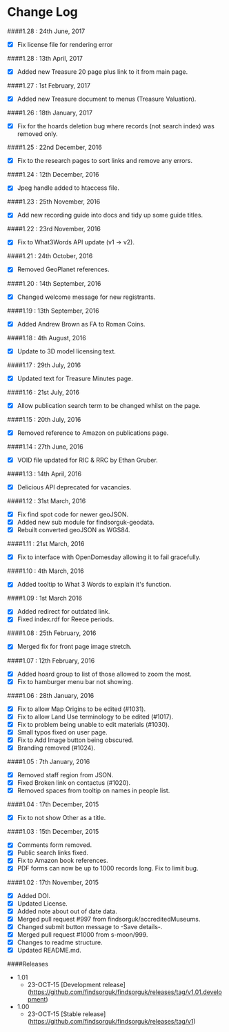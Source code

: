 # Change Log
####1.28 : 24th June, 2017
- [x] Fix license file for rendering error

####1.28 : 13th April, 2017
- [x] Added new Treasure 20 page plus link to it from main page.

####1.27 : 1st February, 2017
- [x] Added new Treasure document to menus (Treasure Valuation).

####1.26 : 18th January, 2017
- [x] Fix for the hoards deletion bug where records (not search index) was removed only.

####1.25 : 22nd December, 2016
- [x] Fix to the research pages to sort links and remove any errors.

####1.24 : 12th December, 2016
- [x] Jpeg handle added to htaccess file.

####1.23 : 25th November, 2016
- [x] Add new recording guide into docs and tidy up some guide titles.

####1.22 : 23rd November, 2016
- [x] Fix to What3Words API update (v1 -> v2).

####1.21 : 24th October, 2016
- [x] Removed GeoPlanet references.

####1.20 : 14th September, 2016
- [x] Changed welcome message for new registrants.

####1.19 : 13th September, 2016
- [x] Added Andrew Brown as FA to Roman Coins.

####1.18 : 4th August, 2016
- [x] Update to 3D model licensing text.

####1.17 : 29th July, 2016
- [x] Updated text for Treasure Minutes page.

####1.16 : 21st July, 2016
- [x] Allow publication search term to be changed whilst on the page.
 
####1.15 : 20th July, 2016
- [x] Removed reference to Amazon on publications page.

####1.14 : 27th June, 2016
- [x] VOID file updated for RIC & RRC by Ethan Gruber.

####1.13 : 14th April, 2016
- [x] Delicious API deprecated for vacancies.

####1.12 : 31st March, 2016
- [x] Fix find spot code for newer geoJSON.
- [x] Added new sub module for findsorguk-geodata.
- [x] Rebuilt converted geoJSON as WGS84.

####1.11 : 21st March, 2016
- [x] Fix to interface with OpenDomesday allowing it to fail gracefully.

####1.10 : 4th March, 2016
- [x] Added tooltip to What 3 Words to explain it's function.

####1.09 : 1st March 2016
- [x] Added redirect for outdated link.
- [x] Fixed index.rdf for Reece periods.

####1.08 : 25th February, 2016
- [x] Merged fix for front page image stretch.

####1.07 : 12th February, 2016
- [x] Added hoard group to list of those allowed to zoom the most.
- [x] Fix to hamburger menu bar not showing.

####1.06 : 28th January, 2016
- [x] Fix to allow Map Origins to be edited (#1031).
- [x] Fix to allow Land Use terminology to be edited (#1017).
- [x] Fix to problem being unable to edit materials (#1030).
- [x] Small typos fixed on user page.
- [x] Fix to Add Image button being obscured.
- [x] Branding removed (#1024).

####1.05 : 7th January, 2016
- [x] Removed staff region from JSON.
- [x] Fixed Broken link on contactus (#1020).
- [x] Removed spaces from tooltip on names in people list.

####1.04 : 17th December, 2015
- [x] Fix to not show Other as a title.

####1.03 : 15th December, 2015
- [x] Comments form removed.
- [x] Public search links fixed.
- [x] Fix to Amazon book references.
- [x] PDF forms can now be up to 1000 records long. Fix to limit bug.

####1.02 : 17th November, 2015
- [x] Added DOI.
- [x] Updated License.
- [x] Added note about out of date data.
- [x] Merged pull request #997 from findsorguk/accreditedMuseums.
- [x] Changed submit button message to -Save details-.
- [x] Merged pull request #1000 from s-moon/999.  
- [x] Changes to readme structure. 
- [x] Updated README.md. 

####Releases
* 1.01
  * 23-OCT-15 [Development release] (https://github.com/findsorguk/findsorguk/releases/tag/v1.01.development)
* 1.00
  * 23-OCT-15 [Stable release] (https://github.com/findsorguk/findsorguk/releases/tag/v1)
